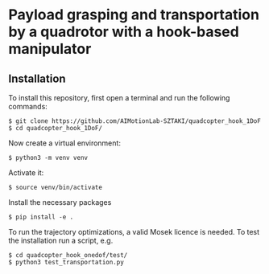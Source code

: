 # Payload grasping and transportation by a quadrotor with a hook-based manipulator

## Installation
To install this repository, first open a terminal and run the following commands:
```
$ git clone https://github.com/AIMotionLab-SZTAKI/quadcopter_hook_1DoF
$ cd quadcopter_hook_1DoF/
```
Now create a virtual environment:
```
$ python3 -m venv venv
```
Activate it:
```
$ source venv/bin/activate
```
Install the necessary packages
```
$ pip install -e .
```
To run the trajectory optimizations, a valid Mosek licence is needed.
To test the installation run a script, e.g.
```
$ cd quadcopter_hook_onedof/test/
$ python3 test_transportation.py
```